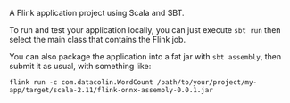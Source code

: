 A Flink application project using Scala and SBT.

To run and test your application locally, you can just execute `sbt run` then select the main class that contains the Flink job.

You can also package the application into a fat jar with `sbt assembly`, then submit it as usual, with something like:

```
flink run -c com.datacolin.WordCount /path/to/your/project/my-app/target/scala-2.11/flink-onnx-assembly-0.0.1.jar
```
